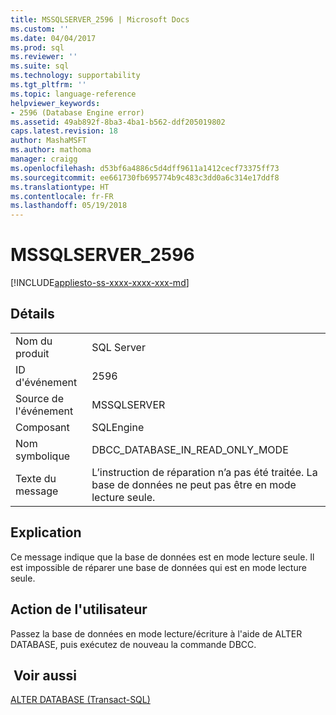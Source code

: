 ```yaml
---
title: MSSQLSERVER_2596 | Microsoft Docs
ms.custom: ''
ms.date: 04/04/2017
ms.prod: sql
ms.reviewer: ''
ms.suite: sql
ms.technology: supportability
ms.tgt_pltfrm: ''
ms.topic: language-reference
helpviewer_keywords:
- 2596 (Database Engine error)
ms.assetid: 49ab892f-8ba3-4ba1-b562-ddf205019802
caps.latest.revision: 18
author: MashaMSFT
ms.author: mathoma
manager: craigg
ms.openlocfilehash: d53bf6a4886c5d4dff9611a1412cecf73375ff73
ms.sourcegitcommit: ee661730fb695774b9c483c3dd0a6c314e17ddf8
ms.translationtype: HT
ms.contentlocale: fr-FR
ms.lasthandoff: 05/19/2018
---
```

# <a name="mssqlserver2596"></a>MSSQLSERVER_2596
[!INCLUDE[appliesto-ss-xxxx-xxxx-xxx-md](../../includes/appliesto-ss-xxxx-xxxx-xxx-md.md)]
  
## <a name="details"></a>Détails  
  
|||  
|-|-|  
|Nom du produit|SQL Server|  
|ID d'événement|2596|  
|Source de l'événement|MSSQLSERVER|  
|Composant|SQLEngine|  
|Nom symbolique|DBCC_DATABASE_IN_READ_ONLY_MODE|  
|Texte du message|L’instruction de réparation n’a pas été traitée. La base de données ne peut pas être en mode lecture seule.|  
  
## <a name="explanation"></a>Explication  
Ce message indique que la base de données est en mode lecture seule. Il est impossible de réparer une base de données qui est en mode lecture seule.  
  
## <a name="user-action"></a>Action de l'utilisateur  
Passez la base de données en mode lecture/écriture à l'aide de ALTER DATABASE, puis exécutez de nouveau la commande DBCC.  
  
## <a name="see-also"></a> Voir aussi  
[ALTER DATABASE &#40;Transact-SQL&#41;](~/t-sql/statements/alter-database-transact-sql-set-options.md)  
  
